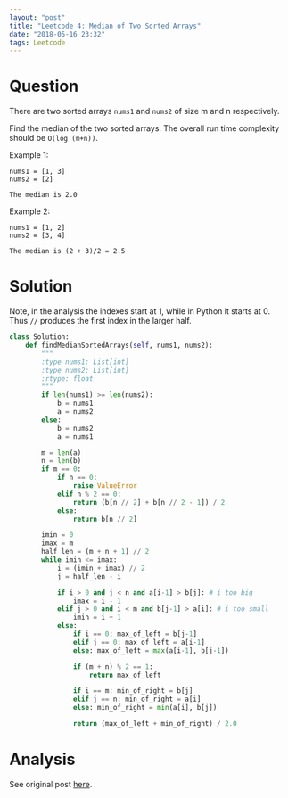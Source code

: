 ```yaml
---
layout: "post"
title: "Leetcode 4: Median of Two Sorted Arrays"
date: "2018-05-16 23:32"
tags: Leetcode
---
```


# Question
There are two sorted arrays `nums1` and `nums2` of size m and n respectively.

Find the median of the two sorted arrays. The overall run time complexity should be `O(log (m+n))`.

Example 1:
```
nums1 = [1, 3]
nums2 = [2]

The median is 2.0
```
Example 2:
```
nums1 = [1, 2]
nums2 = [3, 4]

The median is (2 + 3)/2 = 2.5
```

# Solution
Note, in the analysis the indexes start at 1, while in Python it starts at 0. Thus `//` produces the first index in the larger half.
```python
class Solution:
    def findMedianSortedArrays(self, nums1, nums2):
        """
        :type nums1: List[int]
        :type nums2: List[int]
        :rtype: float
        """
        if len(nums1) >= len(nums2):
            b = nums1
            a = nums2
        else:
            b = nums2
            a = nums1

        m = len(a)
        n = len(b)
        if m == 0:
            if n == 0:
                raise ValueError
            elif n % 2 == 0:
                return (b[n // 2] + b[n // 2 - 1]) / 2
            else:
                return b[n // 2]

        imin = 0
        imax = m
        half_len = (m + n + 1) // 2
        while imin <= imax:
            i = (imin + imax) // 2
            j = half_len - i

            if i > 0 and j < n and a[i-1] > b[j]: # i too big
                imax = i - 1
            elif j > 0 and i < m and b[j-1] > a[i]: # i too small
                imin = i + 1
            else:
                if i == 0: max_of_left = b[j-1]
                elif j == 0: max_of_left = a[i-1]
                else: max_of_left = max(a[i-1], b[j-1])

                if (m + n) % 2 == 1:
                    return max_of_left

                if i == m: min_of_right = b[j]
                elif j == n: min_of_right = a[i]
                else: min_of_right = min(a[i], b[j])

                return (max_of_left + min_of_right) / 2.0
```

# Analysis
See original post [here](https://leetcode.com/articles/median-of-two-sorted-arrays/).

